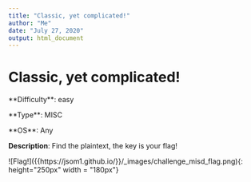 ```yaml
---
title: "Classic, yet complicated!"
author: "Me"
date: "July 27, 2020"
output: html_document
---
```


# Classic, yet complicated!

 <div id="boxinfo">
 <div id="textbox">
 <p class="alignleft">**Difficulty**: easy </p>
 <p class="aligncenter">**Type**: MISC</p>
 <p class="alignright">**OS**: Any</p>
 </div>
 <div style="clear: both;"></div>
 </div> 

**Description**: Find the plaintext, the key is your flag!

<div class="img_container">
![Flag!]({{https://jsom1.github.io/}}/_images/challenge_misd_flag.png){: height="250px" width = "180px"}
</div>

